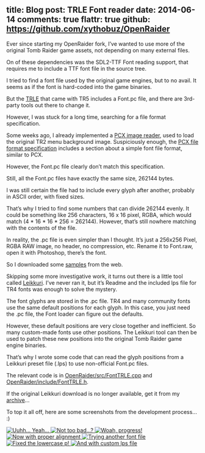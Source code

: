 title: Blog
post: TRLE Font reader
date: 2014-06-14
comments: true
flattr: true
github: https://github.com/xythobuz/OpenRaider
---

Ever since starting my OpenRaider fork, I’ve wanted to use more of the original Tomb Raider game assets, not depending on many external files.

On of these dependencies was the SDL2-TTF Font reading support, that requires me to include a TTF font file in the source tree.

I tried to find a font file used by the original game engines, but to no avail. It seems as if the font is hard-coded into the game binaries.

But the [TRLE](http://www.tombraiderchronicles.com/tr5/editor/trle.html) that came with TR5 includes a Font.pc file, and there are 3rd-party tools out there to change it.

However, I was stuck for a long time, searching for a file format specification.

Some weeks ago, I already implemented a [PCX image reader](https://github.com/xythobuz/OpenRaider/blob/master/src/utils/pcx.cpp), used to load the original TR2 menu background image. Suspiciously enough, the [PCX file format specification](http://bespin.org/~qz/pc-gpe/pcx.txt) includes a section about a simple font file format, similar to PCX.

However, the Font.pc file clearly don’t match this specification.

Still, all the Font.pc files have exactly the same size, 262144 bytes.

I was still certain the file had to include every glyph after another, probably in ASCII order, with fixed sizes.

That’s why I tried to find some numbers that can divide 262144 evenly. It could be something like 256 characters, 16 x 16 pixel, RGBA, which would match (4 * 16 * 16 * 256 = 262144). However, that’s still nowhere matching with the contents of the file.

In reality, the .pc file is even simpler than I thought. It’s just a 256x256 Pixel, RGBA RAW image, no header, no compression, etc. Rename it to Font.raw, open it with Photoshop, there’s the font.

So I downloaded some [samples](http://www.trsearch.org/Media.php?action=getlist&typeid=75) from the web.

Skipping some more investigative work, it turns out there is a little tool called [Leikkuri](http://trep.trlevel.de/en/downloads.html). I’ve never ran it, but it’s Readme and the included lps file for TR4 fonts was enough to solve the mystery.

The font glyphs are stored in the .pc file. TR4 and many community fonts use the same default positions for each glyph. In this case, you just need the .pc file, the Font loader can figure out the defaults.

However, these default positions are very close together and inefficient. So many custom-made fonts use other positions. The Leikkuri tool can then be used to patch these new positions into the original Tomb Raider game engine binaries.

That’s why I wrote some code that can read the glyph positions from a Leikkuri preset file (.lps) to use non-official Font.pc files.

The relevant code is in [OpenRaider/src/FontTRLE.cpp](https://github.com/xythobuz/OpenRaider/blob/master/src/FontTRLE.cpp) and [OpenRaider/include/FontTRLE.h](https://github.com/xythobuz/OpenRaider/blob/master/include/FontTRLE.h).

If the original Leikkuri download is no longer available, get it from my [archive](archive.html)...

To top it all off, here are some screenshots from the development process... :)

<div class="lightgallery">
    <a href="img/trle_1.png">
        <img src="img/trle_1_small.png" alt="Uuhh... Yeah...">
    </a>
    <a href="img/trle_2.png">
        <img src="img/trle_2_small.png" alt="Not too bad...?">
    </a>
    <a href="img/trle_3.png">
        <img src="img/trle_3_small.png" alt="Woah, progress!">
    </a>
    <a href="img/trle_4.png">
        <img src="img/trle_4_small.png" alt="Now with proper alignment">
    </a>
    <a href="img/trle_5.png">
        <img src="img/trle_5_small.png" alt="Trying another font file">
    </a>
    <a href="img/trle_6.png">
        <img src="img/trle_6_small.png" alt="Fixed the lowercase p!">
    </a>
    <a href="img/trle_7.png">
        <img src="img/trle_7_small.png" alt="And with custom lps file">
    </a>
</div>

